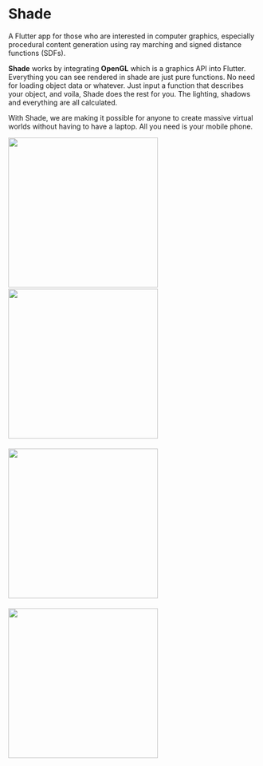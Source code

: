 # Shade

A Flutter app for those who are interested in computer graphics, especially procedural content generation using ray marching and signed distance functions (SDFs). 

**Shade** works by integrating **OpenGL** which is a graphics API into Flutter. Everything you can see rendered in shade are just pure functions. No need for loading object data or whatever. Just input a function that describes your object, and voila, Shade does the rest for you. The lighting, shadows and everything are all calculated. 

With Shade, we are making it possible for anyone to create massive virtual worlds without having to have a laptop. All you need is your mobile phone.

<img src="https://github.com/Frankdroid7/shader/assets/30746679/4991766f-2c2c-44ab-a5e3-f1f3147e613d" width="300"/>  &nbsp;  &nbsp;  &nbsp;
<img src="https://github.com/Frankdroid7/shader/assets/30746679/40bc4b72-336a-441a-857c-3c53d56d6e6b" width="300"/> &nbsp;  &nbsp;  &nbsp; <br> <br> 
<img src="https://github.com/Frankdroid7/shader/assets/30746679/ba65daca-56e3-4f2f-b996-8bf1a360d7ad" width="300"/> &nbsp;  &nbsp;  &nbsp; 
<br> <br> 
<img src="https://github.com/Frankdroid7/shader/assets/30746679/cca36273-acfc-4ef1-8a0e-bc970a01661e" width="300"/>

